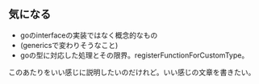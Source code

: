 ## 気になる

- goのinterfaceの実装ではなく概念的なもの
- (genericsで変わりそうなこと)
- goの型に対応した処理とその限界。registerFunctionForCustomType。

このあたりをいい感じに説明したいのだけれど。いい感じの文章を書きたい。


